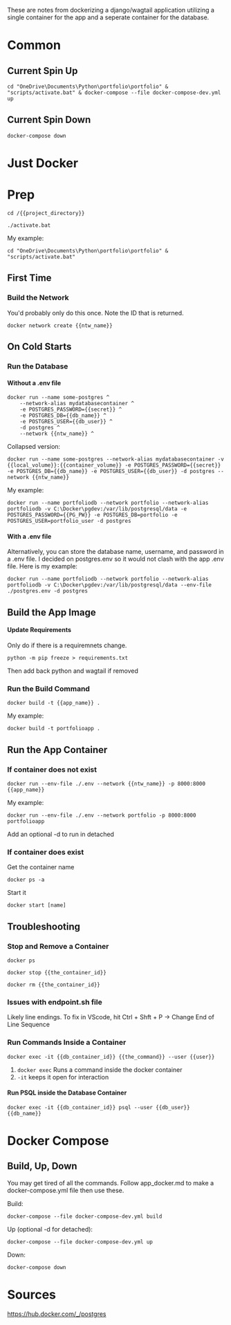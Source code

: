 These are notes from dockerizing a django/wagtail application utilizing a single container for the app and a seperate container for the database.

# Common

## Current Spin Up
```
cd "OneDrive\Documents\Python\portfolio\portfolio" & "scripts/activate.bat" & docker-compose --file docker-compose-dev.yml up
```
## Current Spin Down
```
docker-compose down
```

# Just Docker


# Prep
```
cd /{{project_directory}}
```
```
./activate.bat
```
My example:
```
cd "OneDrive\Documents\Python\portfolio\portfolio" & "scripts/activate.bat"
```

## First Time

### Build the Network
You'd probably only do this once. Note the ID that is returned. 
```
docker network create {{ntw_name}}
```

## On Cold Starts

### Run the Database
#### Without a .env file
```
docker run --name some-postgres ^
	--network-alias mydatabasecontainer ^
	-e POSTGRES_PASSWORD={{secret}} ^
	-e POSTGRES_DB={{db_name}} ^
	-e POSTGRES_USER={{db_user}} ^
	-d postgres ^
	--network {{ntw_name}} ^
```
Collapsed version:
```
docker run --name some-postgres --network-alias mydatabasecontainer -v {{local_volume}}:{{container_volume}} -e POSTGRES_PASSWORD={{secret}} -e POSTGRES_DB={{db_name}} -e POSTGRES_USER={{db_user}} -d postgres --network {{ntw_name}} 
```
My example:
```
docker run --name portfoliodb --network portfolio --network-alias portfoliodb -v C:\Docker\pgdev:/var/lib/postgresql/data -e POSTGRES_PASSWORD={{PG_PW}} -e POSTGRES_DB=portfolio -e POSTGRES_USER=portfolio_user -d postgres
```
#### With a .env file
Alternatively, you can store the database name, username, and password in a .env file. I decided on postgres.env so it would not clash with the app .env file. Here is my example:
```
docker run --name portfoliodb --network portfolio --network-alias portfoliodb -v C:\Docker\pgdev:/var/lib/postgresql/data --env-file ./postgres.env -d postgres
```

## Build the App Image

#### Update Requirements
Only do if there is a requiremnets change.
```
python -m pip freeze > requirements.txt
```
Then add back python and wagtail if removed

### Run the Build Command
```
docker build -t {{app_name}} .
```
My example:
```
docker build -t portfolioapp .
```

## Run the App Container
### If container does not exist
```
docker run --env-file ./.env --network {{ntw_name}} -p 8000:8000 {{app_name}}
```
My example:
``` 
docker run --env-file ./.env --network portfolio -p 8000:8000 portfolioapp
```
Add an optional -d to run in detached
### If container does exist
Get the container name
```
docker ps -a
```
Start it 
```
docker start [name]
```

## Troubleshooting

### Stop and Remove a Container
```
docker ps
```
```
docker stop {{the_container_id}}
```
```
docker rm {{the_container_id}}
```

### Issues with endpoint.sh file 
Likely line endings. To fix in VScode, hit Ctrl + Shft + P -> Change End of Line Sequence

### Run Commands Inside a Container
```
docker exec -it {{db_container_id}} {{the_command}} --user {{user}}
```
1. `docker exec` Runs a command inside the docker container
2. `-it` keeps it open for interaction

#### Run PSQL inside the Database Container
```
docker exec -it {{db_container_id}} psql --user {{db_user}} {{db_name}}
```

# Docker Compose
## Build, Up, Down
You may get tired of all the commands. Follow app_docker.md to make a docker-compose.yml file then use these.

Build:
```
docker-compose --file docker-compose-dev.yml build
```
Up (optional -d for detached):
```
docker-compose --file docker-compose-dev.yml up
```
Down:
```
docker-compose down
```

# Sources

https://hub.docker.com/_/postgres

